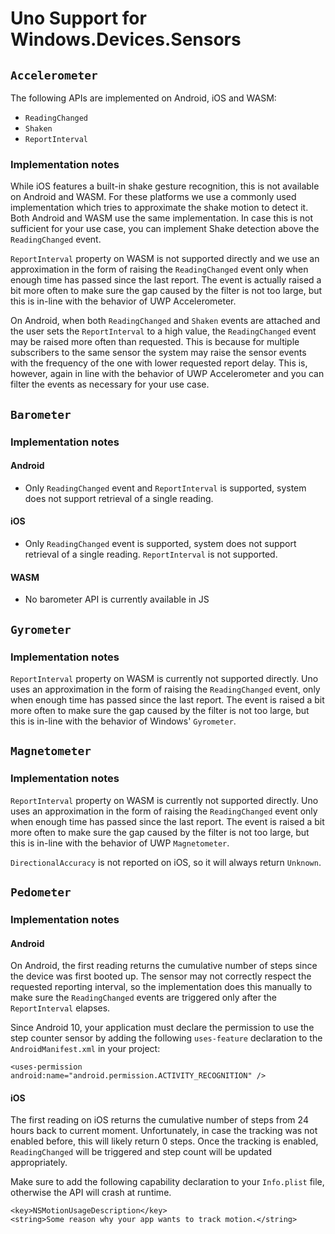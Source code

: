 # Uno Support for Windows.Devices.Sensors

## `Accelerometer`

The following APIs are implemented on Android, iOS and WASM:

* `ReadingChanged`
* `Shaken`
* `ReportInterval`

### Implementation notes

While iOS features a built-in shake gesture recognition, this is not available on Android and WASM. For these platforms we use a commonly used implementation which tries to approximate the shake motion to detect it. Both Android and WASM use the same implementation. In case this is not sufficient for your use case, you can implement Shake detection above the `ReadingChanged` event.

`ReportInterval` property on WASM is not supported directly and we use an approximation in the form of raising the `ReadingChanged` event only when enough time has passed since the last report. The event is actually raised a bit more often to make sure the gap caused by the filter is not too large, but this is in-line with the behavior of UWP Accelerometer.

On Android, when both `ReadingChanged` and `Shaken` events are attached and the user sets the `ReportInterval` to a high value, the `ReadingChanged` event may be raised more often than requested. This is because for multiple subscribers to the same sensor the system may raise the sensor events with the frequency of the one with lower requested report delay. This is, however, again in line with the behavior of UWP Accelerometer and you can filter the events as necessary for your use case.

## `Barometer`

### Implementation notes

#### Android

* Only `ReadingChanged` event and `ReportInterval` is supported, system does not support retrieval of a single reading.

#### iOS

* Only `ReadingChanged` event is supported, system does not support retrieval of a single reading. `ReportInterval` is not supported.

#### WASM

* No barometer API is currently available in JS

## `Gyrometer`

### Implementation notes

`ReportInterval` property on WASM is currently not supported directly. Uno uses an approximation in the form of raising the `ReadingChanged` event, only when enough time has passed since the last report. The event is raised a bit more often to make sure the gap caused by the filter is not too large, but this is in-line with the behavior of Windows' `Gyrometer`.

## `Magnetometer`

### Implementation notes

`ReportInterval` property on WASM is currently not supported directly. Uno uses an approximation in the form of raising the `ReadingChanged` event only when enough time has passed since the last report. The event is raised a bit more often to make sure the gap caused by the filter is not too large, but this is in-line with the behavior of UWP `Magnetometer`.

`DirectionalAccuracy` is not reported on iOS, so it will always return `Unknown`.

## `Pedometer`

### Implementation notes

#### Android

On Android, the first reading returns the cumulative number of steps since the device was first booted up. The sensor may not correctly respect the requested reporting interval, so the implementation does this manually to make sure the `ReadingChanged` events are triggered only after the `ReportInterval` elapses.

Since Android 10, your application must declare the permission to use the step counter sensor by adding the following `uses-feature` declaration to the `AndroidManifest.xml` in your project:

```
<uses-permission android:name="android.permission.ACTIVITY_RECOGNITION" />
```

#### iOS

The first reading on iOS returns the cumulative number of steps from 24 hours back to current moment. Unfortunately, in case the tracking was not enabled before, this will likely return 0 steps. Once the tracking is enabled, `ReadingChanged` will be triggered and step count will be updated appropriately.

Make sure to add the following capability declaration to your `Info.plist` file, otherwise the API will crash at runtime.

```
<key>NSMotionUsageDescription</key>
<string>Some reason why your app wants to track motion.</string>
```
